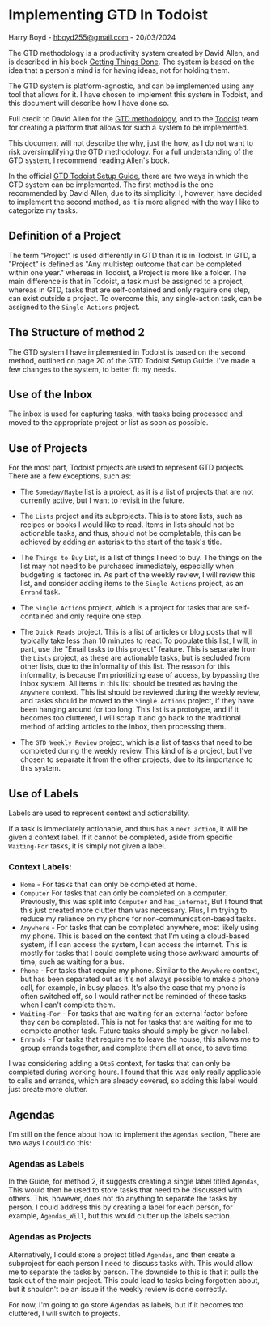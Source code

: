 # Implementing GTD In Todoist

Harry Boyd - hboyd255@gmail.com - 20/03/2024

The GTD methodology is a productivity system created by David Allen, and is
described in his book
[Getting Things Done](https://www.amazon.co.uk/Getting-Things-Done-Stress-Free-Productivity/dp/B01B6WSGGA).
The system is based on the idea that a person's mind is for having ideas, not
for holding them.

The GTD system is platform-agnostic, and can be implemented using any tool that
allows for it. I have chosen to implement this system in Todoist, and this
document will describe how I have done so.

Full credit to David Allen for the
[GTD methodology](https://gettingthingsdone.com/), and to the
[Todoist](https://todoist.com/) team for creating a platform that allows for
such a system to be implemented.

This document will not describe the why, just the how, as I do not want to risk
oversimplifying the GTD methodology. For a full understanding of the GTD system,
I recommend reading Allen's book.

In the official
[GTD Todoist Setup Guide](https://todoist.com/productivity-methods/getting-things-done),
there are two ways in which the GTD system can be implemented. The first method
is the one recommended by David Allen, due to its simplicity. I, however, have
decided to implement the second method, as it is more aligned with the way I
like to categorize my tasks.

## Definition of a Project

The term "Project" is used differently in GTD than it is in Todoist. In GTD, a
"Project" is defined as "Any multistep outcome that can be completed within one
year." whereas in Todoist, a Project is more like a folder. The main difference
is that in Todoist, a task must be assigned to a project, whereas in GTD, tasks
that are self-contained and only require one step, can exist outside a project.
To overcome this, any single-action task, can be assigned to the
`Single Actions` project.

## The Structure of method 2

The GTD system I have implemented in Todoist is based on the second method,
outlined on page 20 of the GTD Todoist Setup Guide. I've made a few changes to
the system, to better fit my needs.

## Use of the Inbox

The inbox is used for capturing tasks, with tasks being processed and moved to
the appropriate project or list as soon as possible.

## Use of Projects

For the most part, Todoist projects are used to represent GTD projects. There
are a few exceptions, such as:

- The `Someday/Maybe` list is a project, as it is a list of projects that are
  not currently active, but I want to revisit in the future.

- The `Lists` project and its subprojects. This is to store lists, such as
  recipes or books I would like to read. Items in lists should not be actionable
  tasks, and thus, should not be completable, this can be achieved by adding an
  asterisk to the start of the task's title.

- The `Things to Buy` List, is a list of things I need to buy. The things on the
  list may not need to be purchased immediately, especially when budgeting is
  factored in. As part of the weekly review, I will review this list, and
  consider adding items to the `Single Actions` project, as an `Errand` task.

- The `Single Actions` project, which is a project for tasks that are
  self-contained and only require one step.

- The `Quick Reads` project. This is a list of articles or blog posts that will
  typically take less than 10 minutes to read. To populate this list, I will, in
  part, use the "Email tasks to this project" feature. This is separate from the
  `Lists` project, as these are actionable tasks, but is secluded from other
  lists, due to the informality of this list. The reason for this informality,
  is because I'm prioritizing ease of access, by bypassing the inbox system. All
  items in this list should be treated as having the `Anywhere` context. This
  list should be reviewed during the weekly review, and tasks should be moved to
  the `Single Actions` project, if they have been hanging around for too long.
  This list is a prototype, and if it becomes too cluttered, I will scrap it and
  go back to the traditional method of adding articles to the inbox, then
  processing them.

- The `GTD Weekly Review` project, which is a list of tasks that need to be
  completed during the weekly review. This kind of is a project, but I've chosen
  to separate it from the other projects, due to its importance to this system.

## Use of Labels

Labels are used to represent context and actionability.

If a task is immediately actionable, and thus has a `next action`, it will be
given a context label. If it cannot be completed, aside from specific
`Waiting-For` tasks, it is simply not given a label.

### Context Labels:

- `Home` - For tasks that can only be completed at home.
- `Computer` For tasks that can only be completed on a computer. Previously,
  this was split into `Computer` and `has_internet`, But I found that this just
  created more clutter than was necessary. Plus, I'm trying to reduce my
  reliance on my phone for non-communication-based tasks.
- `Anywhere` - For tasks that can be completed anywhere, most likely using my
  phone. This is based on the context that I'm using a cloud-based system, if I
  can access the system, I can access the internet. This is mostly for tasks
  that I could complete using those awkward amounts of time, such as waiting for
  a bus.
- `Phone` - For tasks that require my phone. Similar to the `Anywhere` context,
  but has been separated out as it's not always possible to make a phone call,
  for example, in busy places. It's also the case that my phone is often
  switched off, so I would rather not be reminded of these tasks when I can't
  complete them.
- `Waiting-For` - For tasks that are waiting for an external factor before they
  can be completed. This is not for tasks that are waiting for me to complete
  another task. Future tasks should simply be given no label.
- `Errands` - For tasks that require me to leave the house, this allows me to
  group errands together, and complete them all at once, to save time.

I was considering adding a `9to5` context, for tasks that can only be completed
during working hours. I found that this was only really applicable to calls and
errands, which are already covered, so adding this label would just create more
clutter.

## Agendas

I'm still on the fence about how to implement the `Agendas` section, There are
two ways I could do this:

### Agendas as Labels

In the Guide, for method 2, it suggests creating a single label titled
`Agendas`, This would then be used to store tasks that need to be discussed with
others. This, however, does not do anything to separate the tasks by person. I
could address this by creating a label for each person, for example,
`Agendas_Will`, but this would clutter up the labels section.

### Agendas as Projects

Alternatively, I could store a project titled `Agendas`, and then create a
subproject for each person I need to discuss tasks with. This would allow me to
separate the tasks by person. The downside to this is that it pulls the task out
of the main project. This could lead to tasks being forgotten about, but it
shouldn't be an issue if the weekly review is done correctly.

For now, I'm going to go store Agendas as labels, but if it becomes too
cluttered, I will switch to projects.
